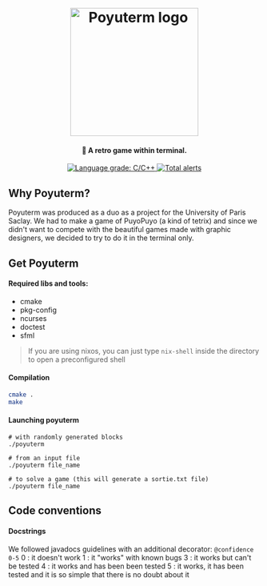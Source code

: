 <h1 align="center">
  <br>
  <img src="https://hackedserver.org/choucroute/triceratops.svg" alt="Poyuterm logo" width="256">
  <br>
</h1>

<h4 align="center">👾 A retro game within terminal.</h4>

<p align="center">
    <a href="https://lgtm.com/projects/g/Th0rgal/poyuterm/context:cpp">
        <img alt="Language grade: C/C++" src="https://img.shields.io/lgtm/grade/cpp/g/Th0rgal/poyuterm.svg?logo=lgtm"/>
    </a>
    <a href="https://lgtm.com/projects/g/Th0rgal/poyuterm/alerts/">
        <img alt="Total alerts" src="https://img.shields.io/lgtm/alerts/g/Th0rgal/poyuterm.svg?logo=lgtm"/>
    </a>
</p>

## Why Poyuterm?
Poyuterm was produced as a duo as a project for the University of Paris Saclay. We had to make a game of PuyoPuyo (a kind of tetrix) and since we didn't want to compete with the beautiful games made with graphic designers, we decided to try to do it in the terminal only.

## Get Poyuterm
#### Required libs and tools:
- cmake
- pkg-config
- ncurses
- doctest
- sfml 

> If you are using nixos, you can just type ``nix-shell`` inside the directory to open a preconfigured shell

#### Compilation
```sh
cmake .
make
```

#### Launching poyuterm
```
# with randomly generated blocks
./poyuterm

# from an input file
./poyuterm file_name

# to solve a game (this will generate a sortie.txt file)
./poyuterm file_name
```

## Code conventions

#### Docstrings
We followed javadocs guidelines with an additional decorator:
``@confidence 0-5``
0 : it doesn't work
1 : it "works" with known bugs
3 : it works but can't be tested
4 : it works and has been been tested
5 : it works, it has been tested and it is so simple that there is no doubt about it


